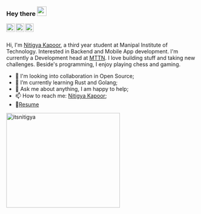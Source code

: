 ### Hey there <img src="https://media.giphy.com/media/hvRJCLFzcasrR4ia7z/giphy.gif" width="25px">
<a href="https://www.linkedin.com/in/nitigyakapoor/">
  <img align="left" alt="Nitigya's LinkdeIN" width="22px" src="https://cdn.jsdelivr.net/npm/simple-icons@v3/icons/linkedin.svg" />
</a>
<a href="https://www.codechef.com/users/itsnitigya">
  <img align="left" alt="Nitigya's Codechef" width="22px" src="https://svgshare.com/i/PBT.svg" />
</a>
<a href="https://medium.com/@kapoornitigya">
  <img align="left" alt="Nitigya's Medium" width="22px" src="https://svgshare.com/i/PBg.svg" />
</a>


<br />
<br />


Hi, I'm [Nitigya Kapoor](), a third year student at Manipal Institute of Technology. Interested in Backend and Mobile App development. I'm currently a Development head at [MTTN](https://github.com/manipalthetalk). I love building stuff and taking new challenges. Beside's programming, I enjoy playing chess and gaming.

  
- 🚀 I'm looking into collaboration in Open Source;
- 🌱 I’m currently learning Rust and Golang; 
- 💬 Ask me about anything, I am happy to help;
- 📫 How to reach me: [Nitigya Kapoor](mailto:kapoornitigya@gmail.com);
- 📝[Resume](https://drive.google.com/file/d/1kgOfnZl96uoth282eJgOdXpPEcjQ3jWN/view?usp=sharing)

<img src="https://github-readme-stats.vercel.app/api/top-langs/?username=itsnitigya&layout=compact" alt="itsnitigya" width="300" height="250" />



